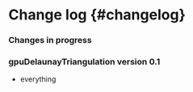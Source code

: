 # Change log {#changelog}

### Changes in progress

### gpuDelaunayTriangulation version 0.1

* everything

